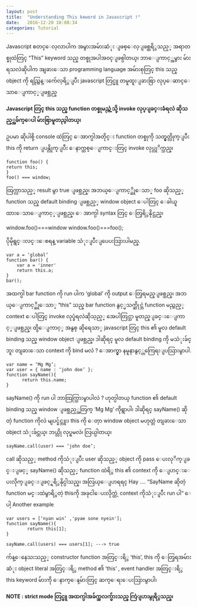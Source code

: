 ```yaml
---
layout: post
title:  "Understanding This keword in Javascript !"
date:   2016-12-20 18:08:34
categories: Tutorial
---
```


Javascript စတင္ေလ့လာပါက အမွားအမ်ားဆံုး ျဖစ္ေလ့ျဖစ္ထရိွသည့္ အရာတစ္ခုထဲတြင္ “This” keyword သည္ တစ္ခုအပါအ၀င္ျဖစ္ပါတယ္၊ ဘာေျကာင့္အမွား မ်ားရသလဲဆိုပါက အျခားေသာ programming language အမ်ားစုတြင္ this သည္ object ကို ရည္ညြန္းက်ေလ့ရိွျပီး javascript တြင္မူ တမူထူးျခားစြာ လုပ္ေဆာင္ေသာေျကာင့္ျဖစ္သည္

**Javascript တြင္ this သည္ function တစ္ခုမည္ကဲ့သို့ invoke လုပ္ျခင္းခံရလဲ ဆိုသည့္အခ်က္ေပါ မ်ားစြာမူတည္ပါတယ္၊** 

ဥပမာ ဆိုပါစို့ console ထဲတြင္ ေအာက္ပါအတိုင္း function တစ္ခုကို သတ္မွတ္လိုက္ျပီး this ကို return ျပန္လိုက္ျပီး ေနာက္တစ္ေျကာင္းတြင္ invoke လုပ္လုိက္သည္၊

    function foo() {
    return this;
    }
    foo() === window;  

ထြက္လာသည့္ result မွာ true ျဖစ္သည္၊
အဘယ္ေျကာင့္ဆိုေသာ္ foo ဆိုသည့္ function သည္ default binding ျဖစ္သည့္ window object ေပါတြင္ ေခါယူထားေသာေျကာင့္ျဖစ္သည္၊ ေ
အာက္ပါ syntax တြင္ ေတြ့ရိွနိုင္သည္၊

window.foo()===window
window.foo()===foo();

ပိုမိုရွင္းလင္းေစရန္ variable သံုးျပီးျပေပးသြားပါမည္.

    var a = ‘global’
    function bar() {
        var a = 'inner'
        return this.a;
    }
    bar();

အထက္ပါ bar function ကို run ပါက ‘global’ ကို output ေတြ့ရမည္ျဖစ္သည္၊ အဘယ္ေျကာင့္ဆိုေသာ္ “this” သည္ bar function နွင့္မသက္ဆိုင္ဘဲ function မည္သည့္ context ေပါတြင္ invoke လုပ္ခံရလဲဆိုသ့ည့္ အေပါတြင္သာ မူတည္ျခင္းေျကာင့္ျဖစ္သည္၊
ထို့ေျကာင့္ အနွစ္ ဆိုရေသာ္ javascript တြင္ this ၏ မူလ default binding သည္ window object ျဖစ္သည္၊
ဒါဆိုရင္ မူလ default binding ကို မသံုးခ်င္ဘူး တျခားေသာ context ကို bind မလဲ ? ေအာက္မွာ နမူနာနွင့္တကြေရးျပသြားမွာပါ.

    var name = ‘Mg Mg’;
    var user = { name : ‘john doe’ };
    function sayName(){
          return this.name;
    }

sayName() ကို run ပါ ဘာထြက္သြားမွာပါလဲ ?  ဟုတ္ပါတယ္ function ၏ default binding သည္ window ျဖစ္သည့္အတြက္ ‘Mg Mg’ ကိုရွာပါ၊
ဒါဆိုရင္ sayName() ဆိုတဲ့ function ကိုလဲ မျပင္ခ်င္ဘူး၊ 
this ကို ေတ့ာ window object မဟုတ္ဘဲ တျခားေသာ object သံုးခ်င္တယ္၊ ဘယ္လို လုပ္ရမလဲ၊ လြယ္ပါတယ္၊

    sayName.call(user) === ‘john doe’; 

call ဆိုသည့္ method ကိုသံုးျပီး user ဆိုသည့္  object ကို pass ေပးလုိက္ျခင္းျဖင့္ sayName() ဆိုသည့္ function ထဲရိွ this ၏ context ကို ေျပာင္းေပးလိုက္ျခင္းျဖင့္ရရိွနိုင္ပါသည္၊ အလြယ္ေျပာရရင္ 
Hay .... 
“SayName ဆိုတဲ့ function မင္းထဲမွာရိွတဲ့ thisကို အခုငါေပးလိုက္တဲ့ context ကိုသံုးျပီး run ပါ“ ေပါ့
Another example

    var users = [‘nyan win’ ,'pyae sone nyein'];
    function sayName(){
            return this[1];
    }

    sayName.call(users) === users[1]; ---> true

က်န္ေနေသးသည့္ constructor function အတြင္းရိွ ‘this’, this ကို ေတြ့ရအမ်ားဆံုး object literal အတြင္းရိွ  method ၏  ‘this’ , event handler အတြင္းရိွ this keyword မ်ားကို ေနာက္ေန့မ်ားတြင္ ဆက္ေရးေပးသြားမွာပါ၊

**NOTE : strict mode တြင္မူ အထက္ပါအခ်က္အလက္မ််ားသည္ ကြဲျပားမွုရိွသည္၊**

